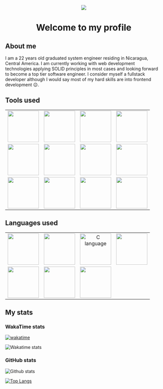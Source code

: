 <p align="center">
  <img src="https://github.com/BT-Ramiel/BT-Ramiel/blob/main/banner_gif.gif" />
</p>

<h1 align="center">Welcome to my profile</h1>

## About me

I am a 22 years old graduated system engineer residing in Nicaragua, Central America. I am currently working with web development technologies applying SOLID principles in most cases and looking forward to become a top tier software engineer. I consider myself a fullstack developer although I would say most of my hard skills are into frontend development :wink:.

## Tools used

| | | | |
|:-------------------------:|:-------------------------:|:-------------------------:|:-------------------------:|
|<a href="https://code.visualstudio.com/" title="Visual Studio Code"><img width="100px" src="https://cdn.icon-icons.com/icons2/2107/PNG/512/file_type_vscode_icon_130084.png" /></a>| <a href="https://ubuntu.com/wsl" title="WSL Ubuntu"><img width="100px" src="https://seeklogo.com/images/U/ubuntu-logo-8FDEC6A07B-seeklogo.com.png" /></a>| <a href="https://www.jetbrains.com/webstorm/" title="WebStorm"><img width="100px" src="https://upload.wikimedia.org/wikipedia/commons/thumb/c/c0/WebStorm_Icon.svg/1200px-WebStorm_Icon.svg.png" /></a>| <a href="https://retool.com/" title="Retool"><img width="100px" src="https://pageflows.com/media/logos/retool.jpg" /></a>|
|<a href="https://graphql.org/" title="GraphQL"><img width="100px" src="https://upload.wikimedia.org/wikipedia/commons/thumb/1/17/GraphQL_Logo.svg/2048px-GraphQL_Logo.svg.png" /></a>|<a href="https://www.postgresql.org/" title="PostgreSQL"><img width="100px" src="https://upload.wikimedia.org/wikipedia/commons/thumb/2/29/Postgresql_elephant.svg/1200px-Postgresql_elephant.svg.png" /></a>|<a href="https://tailwindcss.com/" title="Tailwindcss"><img width="100px" src="https://upload.wikimedia.org/wikipedia/commons/thumb/d/d5/Tailwind_CSS_Logo.svg/2048px-Tailwind_CSS_Logo.svg.png" /></a>|<a href="https://nodejs.org/en/" title="Node.js"><img width="100px" src="https://upload.wikimedia.org/wikipedia/commons/thumb/d/d9/Node.js_logo.svg/1280px-Node.js_logo.svg.png" /></a>|
|<a href="https://en.reactjs.org/" title="Reactjs"><img width="100px" src="https://upload.wikimedia.org/wikipedia/commons/thumb/a/a7/React-icon.svg/2300px-React-icon.svg.png" /></a>|<a href="https://nextjs.org/" title="Next.js"><img width="100px" src="https://ui-lib.com/blog/wp-content/uploads/2021/12/nextjs-boilerplate-logo.png" /></a>|<a href="https://typeorm.io/" title="TypeORM"><img width="100px" src="https://avatars.githubusercontent.com/u/20165699?s=200&v=4" /></a>|<a href="https://sass-lang.com/" title="Sass"><img width="100px" src="https://sass-lang.com/assets/img/styleguide/seal-color-aef0354c.png" /></a>|

## Languages used

| | | | |
|:-------------------------:|:-------------------------:|:-------------------------:|:-------------------------:|
|<a href="https://www.typescriptlang.org/" title="TypeScript"><img width="100px" src="https://andygeek.com/media/ts.png" /></a>| <a href="https://developer.mozilla.org/en/docs/Web/JavaScript" title="JavaScript"><img width="100px" src="https://upload.wikimedia.org/wikipedia/commons/6/6a/JavaScript-logo.png" /></a>| <img title="C language" width="100px" src="https://brandslogos.com/wp-content/uploads/thumbs/c-logo-vector-1.svg" />| <a href="https://www.java.com/es/" title="Java"><img width="100px" src="https://www.makingdifferent.com/wp-content/uploads/2015/10/java-logo.png" /></a>|
|<a href="https://developer.mozilla.org/en-US/docs/Web/CSS" title="CSS3"><img width="100px" src="https://upload.wikimedia.org/wikipedia/commons/thumb/d/d5/CSS3_logo_and_wordmark.svg/1024px-CSS3_logo_and_wordmark.svg.png" /></a>|<a href="https://developer.mozilla.org/en-US/docs/Web/HTML" title="HTML5"><img width="100px" src="https://victorvace.github.io/portfolio/res/html5.svg" /></a>| <a href="https://www.python.org/" title="Python"><img width="100px" src="https://upload.wikimedia.org/wikipedia/commons/thumb/c/c3/Python-logo-notext.svg/1869px-Python-logo-notext.svg.png" /></a>|

## My stats

### WakaTime stats 

[![wakatime](https://wakatime.com/badge/user/4bb0deb4-db0f-4251-8122-35d4ca02dca0.svg)](https://wakatime.com/@4bb0deb4-db0f-4251-8122-35d4ca02dca0)

![Wakatime stats](https://github-readme-stats.vercel.app/api/wakatime/?username=BT_Ramiel&theme=monokai)

### GitHub stats

![Github stats](https://github-readme-stats.vercel.app/api?username=BT-Ramiel&show_icons=true&theme=monokai&count_private=true)

[![Top Langs](https://github-readme-stats.vercel.app/api/top-langs/?username=BT-Ramiel&show_icons=true&theme=monokai&layout=compact)](https://github.com/anuraghazra/github-readme-stats)
